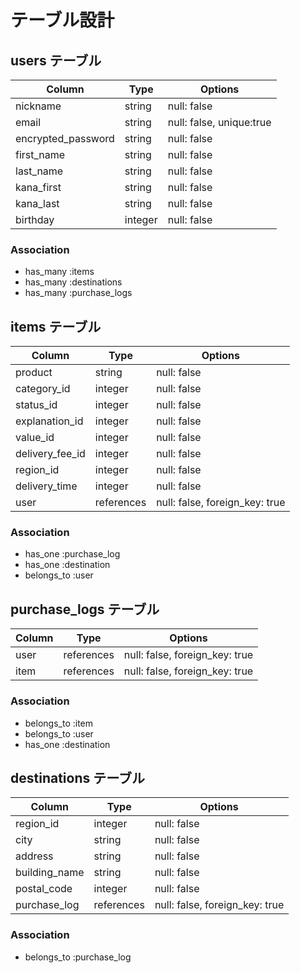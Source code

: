 # テーブル設計

## users テーブル

| Column             | Type    | Options     |
| ------------------ | ------- | ----------- |
| nickname           | string  | null: false |
| email              | string  | null: false, unique:true |
| encrypted_password | string  | null: false |
| first_name         | string  | null: false |
| last_name          | string  | null: false |
| kana_first         | string  | null: false |
| kana_last          | string  | null: false |
| birthday           | integer | null: false |

### Association

- has_many :items
- has_many :destinations
- has_many :purchase_logs

## items テーブル

| Column          | Type       | Options                        |
| --------------- | ---------- | ------------------------------ |
| product         | string     | null: false                    |
| category_id     | integer    | null: false                    |
| status_id       | integer    | null: false                    |
| explanation_id  | integer    | null: false                    |
| value_id        | integer    | null: false                    |
| delivery_fee_id | integer    | null: false                    |
| region_id       | integer    | null: false                    |
| delivery_time   | integer    | null: false                    |
| user            | references | null: false, foreign_key: true |

### Association

- has_one :purchase_log
- has_one :destination
- belongs_to :user

## purchase_logs テーブル

| Column         | Type       | Options                        |
| -------------- | ---------- | ------------------------------ |
| user           | references | null: false, foreign_key: true |
| item           | references | null: false, foreign_key: true |

### Association

- belongs_to :item
- belongs_to :user
- has_one :destination

## destinations テーブル

| Column        | Type       | Options                        |
| ------------- | ---------- | ------------------------------ |
| region_id     | integer    | null: false                    |
| city          | string     | null: false                    |
| address       | string     | null: false                    |
| building_name | string     | null: false                    |
| postal_code   | integer    | null: false                    |
| purchase_log  | references | null: false, foreign_key: true |

### Association

- belongs_to :purchase_log